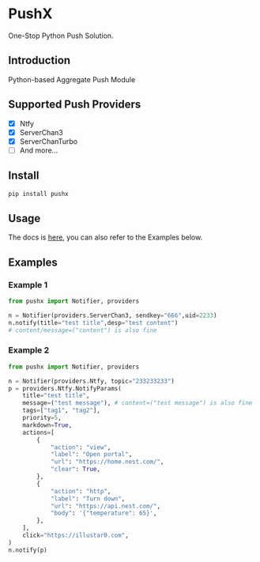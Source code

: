 # PushX  
One-Stop Python Push Solution.
## Introduction
Python-based Aggregate Push Module

## Supported Push Providers
- [x] Ntfy
- [x] ServerChan3
- [x] ServerChanTurbo 
- [ ] And more...

## Install

```bash
pip install pushx
```

## Usage
The docs is [here](https://illustar0.github.io/PushX), you can also refer to the Examples below.  

## Examples
### Example 1
```python
from pushx import Notifier, providers

n = Notifier(providers.ServerChan3, sendkey="666",uid=2233)
n.notify(title="test title",desp="test content")
# content/message=("content") is also fine
```
### Example 2
```python
from pushx import Notifier, providers

n = Notifier(providers.Ntfy, topic="233233233")
p = providers.Ntfy.NotifyParams(
    title="test title",
    message=("test message"), # content=("test message") is also fine
    tags=["tag1", "tag2"],
    priority=5,
    markdown=True,
    actions=[
        {
            "action": "view",
            "label": "Open portal",
            "url": "https://home.nest.com/",
            "clear": True,
        },
        {
            "action": "http",
            "label": "Turn down",
            "url": "https://api.nest.com/",
            "body": '{"temperature": 65}',
        },
    ],
    click="https://illustar0.com",
)
n.notify(p)
```